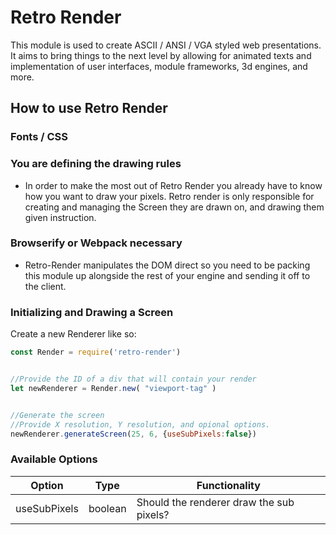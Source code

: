 # Retro Render

This module is used to create ASCII / ANSI / VGA styled web presentations. It aims to bring things to the next level by allowing for animated texts and implementation of user interfaces, module frameworks, 3d engines, and more.

## How to use Retro Render

### Fonts / CSS

### You are defining the drawing rules

* In order to make the most out of Retro Render you already have to know how you want to draw your pixels. Retro render is only responsible for creating and managing the Screen they are drawn on, and drawing them given instruction.

### Browserify or Webpack necessary

* Retro-Render manipulates the DOM direct so you need to be packing this module up alongside the rest of your engine and sending it off to the client.

### Initializing and Drawing a Screen

Create a new Renderer like so:

```js
const Render = require('retro-render')


//Provide the ID of a div that will contain your render
let newRenderer = Render.new( "viewport-tag" )


//Generate the screen
//Provide X resolution, Y resolution, and opional options.
newRenderer.generateScreen(25, 6, {useSubPixels:false})
```

### Available Options

| Option | Type | Functionality |
| ------ | ---- | ------------- |
| useSubPixels | boolean | Should the renderer draw the sub pixels? |

